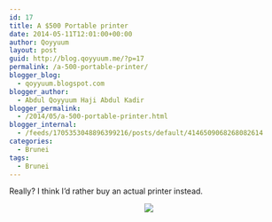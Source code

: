 ```yaml
---
id: 17
title: A $500 Portable printer
date: 2014-05-11T12:01:00+00:00
author: Qoyyuum
layout: post
guid: http://blog.qoyyuum.me/?p=17
permalink: /a-500-portable-printer/
blogger_blog:
  - qoyyuum.blogspot.com
blogger_author:
  - Abdul Qoyyuum Haji Abdul Kadir
blogger_permalink:
  - /2014/05/a-500-portable-printer.html
blogger_internal:
  - /feeds/1705353048896399216/posts/default/4146509068268082614
categories:
  - Brunei
tags:
  - Brunei
---
```

<p dir="ltr">
  Really? I think I&#8217;d rather buy an actual printer instead.
</p>

<div style="clear: both; text-align: center;">
  <a href="http://i1.wp.com/blog.qoyyuum.me/wp-content/uploads/2014/05/Screenshot_2014-05-11-20-01-53.jpg" style="margin-left: 1em; margin-right: 1em;"> <img border="0" src="http://i1.wp.com/blog.qoyyuum.me/wp-content/uploads/2014/05/Screenshot_2014-05-11-20-01-53.jpg?resize=300%2C168" data-recalc-dims="1" /> </a>
</div>